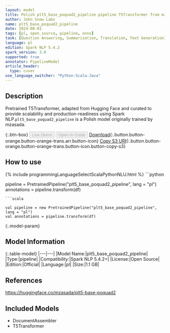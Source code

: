```yaml
---
layout: model
title: Polish plt5_base_poquad2_pipeline pipeline T5Transformer from mzasada
author: John Snow Labs
name: plt5_base_poquad2_pipeline
date: 2024-08-01
tags: [pl, open_source, pipeline, onnx]
task: [Question Answering, Summarization, Translation, Text Generation]
language: pl
edition: Spark NLP 5.4.2
spark_version: 3.0
supported: true
annotator: PipelineModel
article_header:
  type: cover
use_language_switcher: "Python-Scala-Java"
---
```


## Description

Pretrained T5Transformer, adapted from Hugging Face and curated to provide scalability and production-readiness using Spark NLP.`plt5_base_poquad2_pipeline` is a Polish model originally trained by mzasada.

{:.btn-box}
<button class="button button-orange" disabled>Live Demo</button>
<button class="button button-orange" disabled>Open in Colab</button>
[Download](https://s3.amazonaws.com/auxdata.johnsnowlabs.com/public/models/plt5_base_poquad2_pipeline_pl_5.4.2_3.0_1722526048598.zip){:.button.button-orange.button-orange-trans.arr.button-icon}
[Copy S3 URI](s3://auxdata.johnsnowlabs.com/public/models/plt5_base_poquad2_pipeline_pl_5.4.2_3.0_1722526048598.zip){:.button.button-orange.button-orange-trans.button-icon.button-copy-s3}

## How to use



<div class="tabs-box" markdown="1">
{% include programmingLanguageSelectScalaPythonNLU.html %}
```python

pipeline = PretrainedPipeline("plt5_base_poquad2_pipeline", lang = "pl")
annotations =  pipeline.transform(df)   

```
```scala

val pipeline = new PretrainedPipeline("plt5_base_poquad2_pipeline", lang = "pl")
val annotations = pipeline.transform(df)

```
</div>

{:.model-param}
## Model Information

{:.table-model}
|---|---|
|Model Name:|plt5_base_poquad2_pipeline|
|Type:|pipeline|
|Compatibility:|Spark NLP 5.4.2+|
|License:|Open Source|
|Edition:|Official|
|Language:|pl|
|Size:|1.1 GB|

## References

https://huggingface.co/mzasada/plt5-base-poquad2

## Included Models

- DocumentAssembler
- T5Transformer